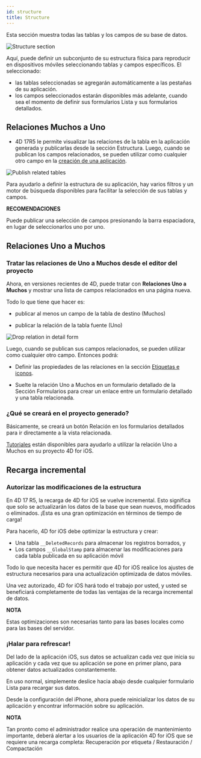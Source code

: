 ```yaml
---
id: structure
title: Structure
---
```


Esta sección muestra todas las tablas y los campos de su base de datos.

![Structure section](assets/en/project-editor/Structure-section-4D-for-iOS.png)

Aquí, puede definir un subconjunto de su estructura física para reproducir en dispositivos móviles seleccionando tablas y campos específicos. El seleccionado:

* las tablas seleccionadas se agregarán automáticamente a las pestañas de su aplicación.
* los campos seleccionados estarán disponibles más adelante, cuando sea el momento de definir sus formularios Lista y sus formularios detallados.

## Relaciones Muchos a Uno

* 4D 17R5 le permite visualizar las relaciones de la tabla en la aplicación generada y publicarlas desde la sección Estructura. Luego, cuando se publican los campos relacionados, se pueden utilizar como cualquier otro campo en la [creación de una aplicación](many-to-one-relations.html).

![Publish related tables](assets/en/project-editor/Structure-section-N-to-1-relations-4D-for-iOS.png)

Para ayudarlo a definir la estructura de su aplicación, hay varios filtros y un motor de búsqueda disponibles para facilitar la selección de sus tablas y campos.<div class = "tips"> 

**RECOMENDACIONES**

Puede publicar una selección de campos presionando la barra espaciadora, en lugar de seleccionarlos uno por uno.</div> 

## Relaciones Uno a Muchos

### Tratar las relaciones de Uno a Muchos desde el editor del proyecto

Ahora, en versiones recientes de 4D, puede tratar con **Relaciones Uno a Muchos** y mostrar una lista de campos relacionados en una página nueva.

Todo lo que tiene que hacer es:

* publicar al menos un campo de la tabla de destino (Muchos)

* publicar la relación de la tabla fuente (Uno)

![Drop relation in detail form](assets/en/project-editor/Structure-1-to-N-relations-4D-for-iOS.png)

Luego, cuando se publican sus campos relacionados, se pueden utilizar como cualquier otro campo. Entonces podrá:

* Definir las propiedades de las relaciones en la sección [ Etiquetas e iconos](labels-and-icons.html#relations-properties).

* Suelte la relación Uno a Muchos en un formulario detallado de la Sección Formularios para crear un enlace entre un formulario detallado y una tabla relacionada.

### ¿Qué se creará en el proyecto generado?

Básicamente, se creará un botón Relación en los formularios detallados para ir directamente a la vista relacionada.

[Tutoriales](one-to-many-relations.html) están disponibles para ayudarlo a utilizar la relación Uno a Muchos en su proyecto 4D for iOS.

## Recarga incremental

### Autorizar las modificaciones de la estructura

En 4D 17 R5, la recarga de 4D for iOS se vuelve incremental. Esto significa que solo se actualizarán los datos de la base que sean nuevos, modificados o eliminados. ¡Esta es una gran optimización en términos de tiempo de carga!

Para hacerlo, 4D for iOS debe optimizar la estructura y crear:

* Una tabla ```__DeletedRecords``` para almacenar los registros borrados, y
* Los campos ```__GlobalStamp``` para almacenar las modificaciones para cada tabla publicada en su aplicación móvil

Todo lo que necesita hacer es permitir que 4D for iOS realice los ajustes de estructura necesarios para una actualización optimizada de datos móviles.

Una vez autorizado, 4D for iOS hará todo el trabajo por usted, y usted se beneficiará completamente de todas las ventajas de la recarga incremental de datos.<div class = "tips"> 

**NOTA**

Estas optimizaciones son necesarias tanto para las bases locales como para las bases del servidor.</div> 

### ¡Halar para refrescar!

Del lado de la aplicación iOS, sus datos se actualizan cada vez que inicia su aplicación y cada vez que su aplicación se pone en primer plano, para obtener datos actualizados constantemente.

En uso normal, simplemente deslice hacia abajo desde cualquier formulario Lista para recargar sus datos.

Desde la configuración del iPhone, ahora puede reinicializar los datos de su aplicación y encontrar información sobre su aplicación.<div class = "tips"> 

**NOTA**

Tan pronto como el administrador realice una operación de mantenimiento importante, deberá alertar a los usuarios de la aplicación 4D for iOS que se requiere una recarga completa: Recuperación por etiqueta / Restauración / Compactación</div>